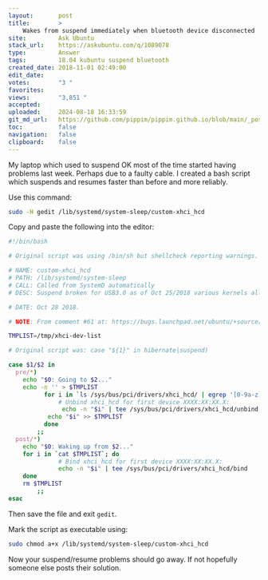 ```yaml
---
layout:       post
title:        >
    Wakes from suspend immediately when bluetooth device disconnected
site:         Ask Ubuntu
stack_url:    https://askubuntu.com/q/1089078
type:         Answer
tags:         18.04 kubuntu suspend bluetooth
created_date: 2018-11-01 02:49:00
edit_date:    
votes:        "3 "
favorites:    
views:        "3,851 "
accepted:     
uploaded:     2024-08-18 16:33:59
git_md_url:   https://github.com/pippim/pippim.github.io/blob/main/_posts/2018/2018-11-01-Wakes-from-suspend-immediately-when-bluetooth-device-disconnected.md
toc:          false
navigation:   false
clipboard:    false
---
```


My laptop which used to suspend OK most of the time started having problems last week. Perhaps due to a faulty cable. I created a bash script which suspends and resumes faster than before and more reliably.



Use this command: 

``` bash
sudo -H gedit /lib/systemd/system-sleep/custom-xhci_hcd
```

Copy and paste the following into the editor:

``` bash
#!/bin/bash

# Original script was using /bin/sh but shellcheck reporting warnings.

# NAME: custom-xhci_hcd
# PATH: /lib/systemd/system-sleep
# CALL: Called from SystemD automatically
# DESC: Suspend broken for USB3.0 as of Oct 25/2018 various kernels all at once

# DATE: Oct 28 2018.

# NOTE: From comment #61 at: https://bugs.launchpad.net/ubuntu/+source/linux/+bug/522998

TMPLIST=/tmp/xhci-dev-list

# Original script was: case "${1}" in hibernate|suspend)

case $1/$2 in
  pre/*)
    echo "$0: Going to $2..."
    echo -n '' > $TMPLIST
          for i in `ls /sys/bus/pci/drivers/xhci_hcd/ | egrep '[0-9a-z]+\:[0-9a-z]+\:.*$'`; do
              # Unbind xhci_hcd for first device XXXX:XX:XX.X:
               echo -n "$i" | tee /sys/bus/pci/drivers/xhci_hcd/unbind
           echo "$i" >> $TMPLIST
          done
        ;;
  post/*)
    echo "$0: Waking up from $2..."
    for i in `cat $TMPLIST`; do
              # Bind xhci_hcd for first device XXXX:XX:XX.X:
              echo -n "$i" | tee /sys/bus/pci/drivers/xhci_hcd/bind
    done
    rm $TMPLIST
        ;;
esac
```

Then save the file and exit `gedit`. 

Mark the script as executable using:

``` bash
sudo chmod a+x /lib/systemd/system-sleep/custom-xhci_hcd
```

Now your suspend/resume problems should go away. If not hopefully someone else posts their solution.
